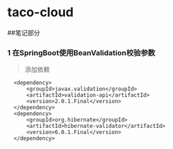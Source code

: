 # taco-cloud


##笔记部分
### 1 在SpringBoot使用BeanValidation校验参数
> 添加依赖
```
  <dependency>
      <groupId>javax.validation</groupId>
      <artifactId>validation-api</artifactId>
      <version>2.0.1.Final</version>
  </dependency>
  <dependency>
      <groupId>org.hibernate</groupId>
      <artifactId>hibernate-validator</artifactId>
      <version>6.0.1.Final</version>
  </dependency>
```
